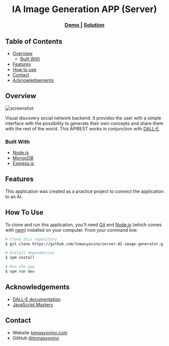 <h1 align="center">IA Image Generation APP (Server)</h1>

<div align="center">
  <h3>
    <a href="https://ai-image-generator-7hz5.onrender.com/api">
      Demo
    </a>
    <span> | </span>
    <a href="https://github.com/tomasyovino/server-AI-image-generator.git">
      Solution
    </a>
  </h3>
</div>

<!-- TABLE OF CONTENTS -->

## Table of Contents

- [Overview](#overview)
  - [Built With](#built-with)
- [Features](#features)
- [How to use](#how-to-use)
- [Contact](#contact)
- [Acknowledgements](#acknowledgements)

<!-- OVERVIEW -->

## Overview

![screenshot](https://res.cloudinary.com/dtyrld6tv/image/upload/v1674917589/Portfolio/2f27b0ee-e321-441e-81b7-edacdd7ebb6e_lrdxol.png)

Visual discovery social network backend. It provides the user with a simple interface with the possibility to generate their own concepts and share them with the rest of the world. This APIREST works in conjunction with [DALL-E](https://openai.com/dall-e-2/).

### Built With

- [Node.js](https://nodejs.org/)
- [MongoDB](https://www.mongodb.com)
- [Express.js](https://expressjs.com/)

## Features

This application was created as a practice project to connect the application to an AI.

## How To Use

To clone and run this application, you'll need [Git](https://git-scm.com) and [Node.js](https://nodejs.org/en/download/) (which comes with [npm](http://npmjs.com)) installed on your computer. From your command line:

```bash
# Clone this repository
$ git clone https://github.com/tomasyovino/server-AI-image-generator.git

# Install dependencies
$ npm install

# Run the app
$ npm run dev
```

## Acknowledgements

- [DALL-E documentation](https://beta.openai.com/docs/introduction)
- [JavaScript Mastery](https://www.youtube.com/@javascriptmastery)

## Contact

- Website [tomasyovino.com](https://tomasyovino.vercel.app)
- GitHub [@tomasyovino](https://github.com/tomasyovino)